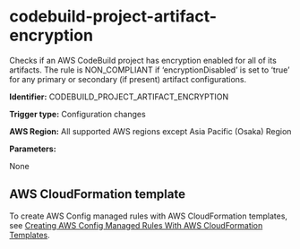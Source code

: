 # codebuild\-project\-artifact\-encryption<a name="codebuild-project-artifact-encryption"></a>

Checks if an AWS CodeBuild project has encryption enabled for all of its artifacts\. The rule is NON\_COMPLIANT if ‘encryptionDisabled’ is set to ‘true’ for any primary or secondary \(if present\) artifact configurations\. 

**Identifier:** CODEBUILD\_PROJECT\_ARTIFACT\_ENCRYPTION

**Trigger type:** Configuration changes

**AWS Region:** All supported AWS regions except Asia Pacific \(Osaka\) Region

**Parameters:**

None  

## AWS CloudFormation template<a name="w76aac11c31c17b7c99c15"></a>

To create AWS Config managed rules with AWS CloudFormation templates, see [Creating AWS Config Managed Rules With AWS CloudFormation Templates](aws-config-managed-rules-cloudformation-templates.md)\.